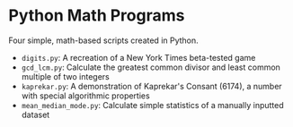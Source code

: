 # Python Math Programs

Four simple, math-based scripts created in Python.
- `digits.py`: A recreation of a New York Times beta-tested game
- `gcd_lcm.py`: Calculate the greatest common divisor and least common multiple of two integers
- `kaprekar.py`: A demonstration of Kaprekar's Consant (6174), a number with special algorithmic properties
- `mean_median_mode.py`: Calculate simple statistics of a manually inputted dataset
